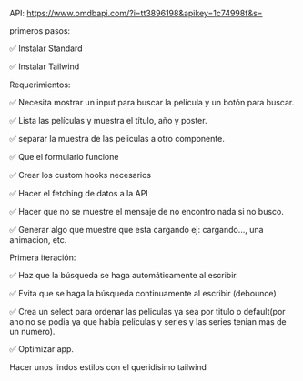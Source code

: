 API: https://www.omdbapi.com/?i=tt3896198&apikey=1c74998f&s=

primeros pasos:

✅ Instalar Standard

✅ Instalar Tailwind

Requerimientos:

✅ Necesita mostrar un input para buscar la película y un botón para buscar.

✅ Lista las películas y muestra el título, año y poster.

✅ separar la muestra de las peliculas a otro componente.

✅ Que el formulario funcione

✅ Crear los custom hooks necesarios

✅ Hacer el fetching de datos a la API

✅ Hacer que no se muestre el mensaje de no encontro nada si no busco.

✅ Generar algo que muestre que esta cargando ej: cargando..., una animacion, etc.

Primera iteración:

✅ Haz que la búsqueda se haga automáticamente al escribir.

✅ Evita que se haga la búsqueda continuamente al escribir (debounce)

✅ Crea un select para ordenar las peliculas ya sea por titulo o default(por ano no se podia ya que habia peliculas y series y las series tenian mas de un numero).

✅ Optimizar app.

 Hacer unos lindos estilos con el queridisimo tailwind
